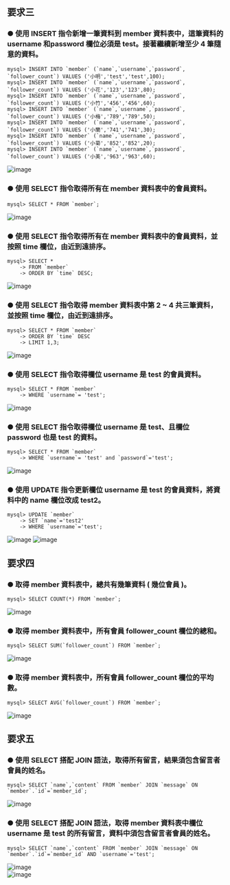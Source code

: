 
## 要求三

### ● 使用 INSERT 指令新增一筆資料到 member 資料表中，這筆資料的 username 和password 欄位必須是 test。接著繼續新增至少 4 筆隨意的資料。   
    mysql> INSERT INTO `member` (`name`,`username`,`password`, `follower_count`) VALUES ('小明','test','test',100);   
    mysql> INSERT INTO `member` (`name`,`username`,`password`, `follower_count`) VALUES ('小花','123','123',80);   
    mysql> INSERT INTO `member` (`name`,`username`,`password`, `follower_count`) VALUES ('小竹','456','456',60);   
    mysql> INSERT INTO `member` (`name`,`username`,`password`, `follower_count`) VALUES ('小梅','789','789',50);   
    mysql> INSERT INTO `member` (`name`,`username`,`password`, `follower_count`) VALUES ('小蘭','741','741',30);     
    mysql> INSERT INTO `member` (`name`,`username`,`password`, `follower_count`) VALUES ('小菊','852','852',20);    
    mysql> INSERT INTO `member` (`name`,`username`,`password`, `follower_count`) VALUES ('小美','963','963',60);    
![image](https://user-images.githubusercontent.com/94776718/150919893-329a6e74-bf87-4619-a6f2-d51a34e5109e.png)


### ● 使用 SELECT 指令取得所有在 member 資料表中的會員資料。  
    mysql> SELECT * FROM `member`; 　　  
![image](https://user-images.githubusercontent.com/94776718/150919934-6de51614-b6c5-4914-8205-a06e4eccebb3.png)


### ● 使用 SELECT 指令取得所有在 member 資料表中的會員資料，並按照 time 欄位，由近到遠排序。
    mysql> SELECT *
        -> FROM `member`
        -> ORDER BY `time` DESC;
![image](https://user-images.githubusercontent.com/94776718/150920653-7c99c1dd-19a4-4f10-bf97-e6baee39b009.png)

### ● 使用 SELECT 指令取得 member 資料表中第 2 ~ 4 共三筆資料，並按照 time 欄位，由近到遠排序。
    mysql> SELECT * FROM `member`    
        -> ORDER BY `time` DESC   
        -> LIMIT 1,3;  
![image](https://user-images.githubusercontent.com/94776718/150931606-c31709b2-fdb7-4d56-b584-b85a12894311.png)

### ● 使用 SELECT 指令取得欄位 username 是 test 的會員資料。    
    mysql> SELECT * FROM `member`      
        -> WHERE `username`= 'test';     
![image](https://user-images.githubusercontent.com/94776718/150934306-99686f54-ea28-4541-bfa7-aa72819804c6.png)

### ● 使用 SELECT 指令取得欄位 username 是 test、且欄位 password 也是 test 的資料。    
    mysql> SELECT * FROM `member`    
        -> WHERE `username`= 'test' and `password`='test';   
![image](https://user-images.githubusercontent.com/94776718/150934354-485e6a42-02c0-4e45-bcf4-a2845e845040.png)

### ● 使用 UPDATE 指令更新欄位 username 是 test 的會員資料，將資料中的 name 欄位改成 test2。   
    mysql> UPDATE `member`   
        -> SET `name`='test2'    
        -> WHERE `username`='test';   
![image](https://user-images.githubusercontent.com/94776718/150935274-f1e69c97-5a2c-44e4-9170-8af4574c1fca.png)
![image](https://user-images.githubusercontent.com/94776718/150935329-96c32aa5-186d-4670-a559-9089a936bd3b.png)
    
    

## 要求四    
### ● 取得 member 資料表中，總共有幾筆資料 ( 幾位會員 )。
    mysql> SELECT COUNT(*) FROM `member`;

![image](https://user-images.githubusercontent.com/94776718/150949146-6e646757-8173-4a96-9cfd-9b12c21acc07.png)

### ● 取得 member 資料表中，所有會員 follower_count 欄位的總和。  
    mysql> SELECT SUM(`follower_count`) FROM `member`;
![image](https://user-images.githubusercontent.com/94776718/150937679-63bf25de-225a-474a-8d60-713721ca2efa.png)
    
### ● 取得 member 資料表中，所有會員 follower_count 欄位的平均數。  
    mysql> SELECT AVG(`follower_count`) FROM `member`;
![image](https://user-images.githubusercontent.com/94776718/150937722-416819d2-86e3-423f-b1a7-8d4fe8c8255b.png)
          
## 要求五
### ● 使用 SELECT 搭配 JOIN 語法，取得所有留言，結果須包含留言者會員的姓名。  
    mysql> SELECT `name`,`content` FROM `member` JOIN `message` ON `member`.`id`=`member_id`;  
![image](https://user-images.githubusercontent.com/94776718/151032491-20880f4d-3ea0-4882-9f1d-fa136c8908d6.png)  

### ● 使用 SELECT 搭配 JOIN 語法，取得 member 資料表中欄位 username 是 test 的所有留言，資料中須包含留言者會員的姓名。
    mysql> SELECT `name`,`content` FROM `member` JOIN `message` ON `member`.`id`=`member_id` AND `username`='test';   
![image](https://user-images.githubusercontent.com/94776718/151033357-11b97c95-23fb-4e6f-a84c-897f1e402ed8.png)   
![image](https://user-images.githubusercontent.com/94776718/151033093-9495a71a-db01-4a0c-ab62-25b764db4afe.png)   



